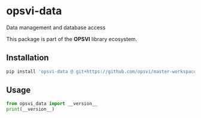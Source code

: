 # opsvi-data

Data management and database access

This package is part of the **OPSVI** library ecosystem.

## Installation

```bash
pip install 'opsvi-data @ git+https://github.com/opsvi/master-workspace.git#subdirectory=libs/opsvi-data'
```

## Usage

```python
from opsvi_data import __version__
print(__version__)
```
